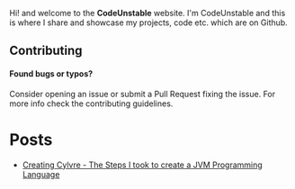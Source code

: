 Hi! and welcome to the **CodeUnstable** website. I'm CodeUnstable and this is where I share and showcase my projects, code etc. which are on Github.

## Contributing 
#### Found bugs or typos?
Consider opening an issue or submit a Pull Request fixing the issue. For more info check the contributing guidelines.

# Posts
- [Creating Cylvre - The Steps I took to create a JVM Programming Language](https://codeglytch.github.io/Posts/Creating%20Cylvre)


